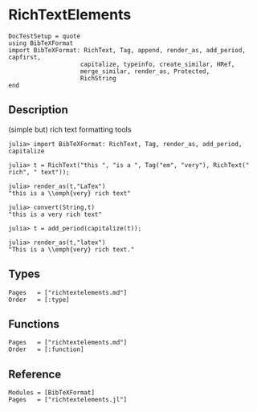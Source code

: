 # RichTextElements

```@meta
DocTestSetup = quote
using BibTeXFormat
import BibTeXFormat: RichText, Tag, append, render_as, add_period, capfirst,
                    capitalize, typeinfo, create_similar, HRef,
                    merge_similar, render_as, Protected,
                    RichString
end
```
## Description
(simple but) rich text formatting tools

```jldoctest
julia> import BibTeXFormat: RichText, Tag, render_as, add_period, capitalize

julia> t = RichText("this ", "is a ", Tag("em", "very"), RichText(" rich", " text"));

julia> render_as(t,"LaTex")
"this is a \\emph{very} rich text"

julia> convert(String,t)
"this is a very rich text"

julia> t = add_period(capitalize(t));

julia> render_as(t,"latex")
"This is a \\emph{very} rich text."
```

## Types

```@index
Pages   = ["richtextelements.md"]
Order   = [:type]
```

## Functions

```@index
Pages   = ["richtextelements.md"]
Order   = [:function]
```

##  Reference

```@autodocs
Modules = [BibTeXFormat]
Pages   = ["richtextelements.jl"]
```
